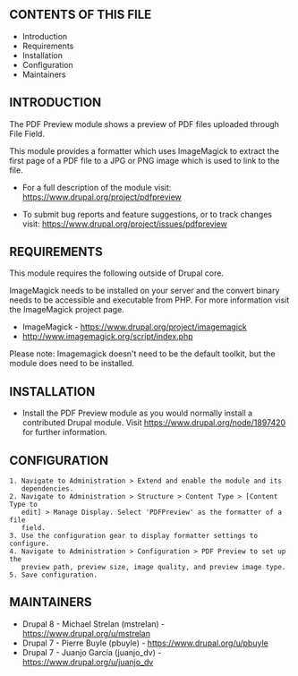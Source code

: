 CONTENTS OF THIS FILE
---------------------

 * Introduction
 * Requirements
 * Installation
 * Configuration
 * Maintainers


INTRODUCTION
------------

The PDF Preview module shows a preview of PDF files uploaded through File Field.

This module provides a formatter which uses ImageMagick to extract the first
page of a PDF file to a JPG or PNG image which is used to link to the file.

 * For a full description of the module visit:
   https://www.drupal.org/project/pdfpreview

 * To submit bug reports and feature suggestions, or to track changes visit:
   https://www.drupal.org/project/issues/pdfpreview


REQUIREMENTS
------------

This module requires the following outside of Drupal core.

ImageMagick needs to be installed on your server and the convert binary needs to
be accessible and executable from PHP. For more information visit the
ImageMagick project page.

 * ImageMagick - https://www.drupal.org/project/imagemagick
 * http://www.imagemagick.org/script/index.php

Please note:  Imagemagick doesn't need to be the default toolkit, but the module
does need to be installed.


INSTALLATION
------------

 * Install the PDF Preview module as you would normally install a contributed
   Drupal module. Visit https://www.drupal.org/node/1897420 for further
   information.


CONFIGURATION
-------------

    1. Navigate to Administration > Extend and enable the module and its
       dependencies.
    2. Navigate to Administration > Structure > Content Type > [Content Type to
       edit] > Manage Display. Select 'PDFPreview' as the formatter of a file
       field.
    3. Use the configuration gear to display formatter settings to configure.
    4. Navigate to Administration > Configuration > PDF Preview to set up the
       preview path, preview size, image quality, and preview image type.
    5. Save configuration.


MAINTAINERS
-----------

 * Drupal 8 - Michael Strelan (mstrelan) - https://www.drupal.org/u/mstrelan
 * Drupal 7 - Pierre Buyle (pbuyle) - https://www.drupal.org/u/pbuyle
 * Drupal 7 - Juanjo García (juanjo_dv) - https://www.drupal.org/u/juanjo_dv
